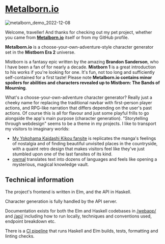 # [Metalborn.io](https://metalborn.io/)

![metalborn_demo_2022-12-08](https://user-images.githubusercontent.com/1331748/206537276-5ba4d73e-4f5b-4fa7-838b-741eb35d2c8f.gif)

Welcome, traveller! And thanks for checking out my pet project, whether you came
from **[Metalborn.io](https://metalborn.io/)** itself or from my GitHub profile.

**Metalborn.io** is a choose-your-own-adventure-style character generator set in
the **Mistborn Era 2** universe.

Mistborn is a fantasy epic written by the amazing **Brandon Sanderson**, who I have been a fan of for nearly a decade. **Mistborn 1** is a great introduction to his works if you're looking for one. It's fun, not too long and sufficiently self-contained for a first taste! Please note **Metalborn.io contains minor spoilers for abilities and characters revealed up to Mistborn: The Bands of Mourning**.

What's a choose-your-own-adventure character generator? Really just a cheeky name for replacing the traditional navbar with first-person player actions, and RPG-like narration that differs depending on the user's past actions. Of course this is all for flavour and just some playful frills to go alongside the app's main purpose (character generation). "Storytelling through webdesign" seems to be a theme in my projects. I like to transport my visitors to imaginary worlds:

- [My Yokohama Kaidashi Kikou fansite](https://alpha.cafe) is replicates the manga's feelings of nostalgia and of finding beautiful unvisited places in the countryside, with a quaint retro design that makes visitors feel like they've just stumbled upon one of the last fansites of its kind.
- [owmal](https://owmal.alpha.cafe) translates text into dozens of languages and feels like opening a mysterious, magical knowledge vault.

## Technical information

The project's frontend is written in Elm, and the API in Haskell.

Character generation is fully handled by the API server.

Documentation exists for both the Elm and Haskell codebases in [/webapp/](./webapp/) and [/api/](./api/) including how to run locally, techniques and conventions used, endpoint breakdown etc.

There is a [CI pipeline](https://github.com/tam-carre/metalborn/actions/runs/3633421876/jobs/6130418618) that runs Haskell and Elm builds, tests, formatting and linting checks.
